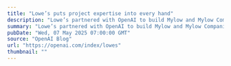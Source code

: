 ```yaml
---
title: "Lowe’s puts project expertise into every hand"
description: "Lowe’s partnered with OpenAI to build Mylow and Mylow Companion, AI-powered tools that bring expert help to both customers and store associates—making complex home improvement projects easier to plan, navigate, and complete."
summary: "Lowe’s partnered with OpenAI to build Mylow and Mylow Companion, AI-powered tools that bring expert help to both customers and store associates—making complex home improvement projects easier to plan, navigate, and complete."
pubDate: "Wed, 07 May 2025 07:00:00 GMT"
source: "OpenAI Blog"
url: "https://openai.com/index/lowes"
thumbnail: ""
---
```


